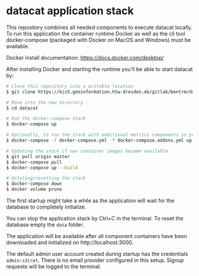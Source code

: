 # datacat application stack

This repository combines all needed components to execute datacat locally.
To run this application the container runtime Docker as well as the cli tool
docker-compose (packaged with Docker on MacOS and Windows) must be available.

Docker install documentation: https://docs.docker.com/desktop/

After installing Docker and starting the runtime you'll be able to start datacat by:

````bash
# Clone this repository into a writable location
$ git clone https://kis5.geoinformation.htw-dresden.de/gitlab/bentrm/datacat-stack.git datacat

# Move into the new directory
$ cd datacat

# Run the docker-compose stack
$ docker-compose up

# Optionally, to run the stack with additional metrics components in production
$ docker-compose -f docker-compose.yml -f docker-compose.addons.yml up

# Updating the stack if new container images become available
$ git pull origin master
$ docker-compose pull
$ docker-compose up --build

# Deleting/resetting the stack
$ docker-compose down
$ docker volume prune
````

The first startup might take a while as the application will wait for the database
to completely initialize.

You can stop the application stack by Ctrl+C in the terminal.
To reset the database empty the `data` folder.

The application will be available after all component containers have been downloaded
and initialized on http://localhost:3000.

The default admin user account created during startup has the credentials `admin:s3cret`.
There is no email provider configured in this setup. Signup requests will be logged to the 
terminal.

